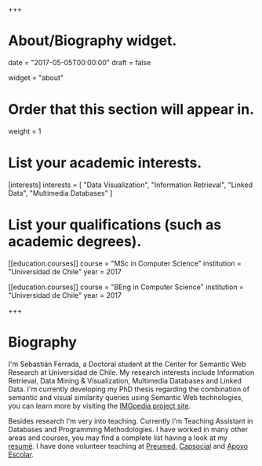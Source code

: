 +++
# About/Biography widget.

date = "2017-05-05T00:00:00"
draft = false

widget = "about"

# Order that this section will appear in.
weight = 1

# List your academic interests.
[interests]
  interests = [
	"Data Visualization",
    "Information Retrieval",
    "Linked Data",
    "Multimedia Databases"
  ]

# List your qualifications (such as academic degrees).

[[education.courses]]
  course = "MSc in Computer Science"
  institution = "Universidad de Chile"
  year = 2017

[[education.courses]]
  course = "BEng in Computer Science"
  institution = "Universidad de Chile"
  year = 2017
 
+++

# Biography

I'm Sebastián Ferrada, a Doctoral student at the Center for Semantic Web Research at Universidad de Chile. 
My research interests include Information Retrieval, Data Mining & Visualization, Multimedia Databases and Linked Data. 
I'm currently developing my PhD thesis regarding the combination of semantic and visual similarity queries using Semantic Web technologies, 
you can learn more by visiting the <a href="http://imgpedia.dcc.uchile.cl">IMGpedia project site</a>.

Besides research I'm very into teaching. 
Currently I'm Teaching Assistant in Databases and Programming Methodologies. 
I have worked in many other areas and courses, you may find a complete list having a look at my <a href="/pdf/cv.pdf">resumé</a>. 
I have done volunteer teaching at <a href="http://www.preumeduchile.cl/">Preumed</a>, 
<a href="https://sites.google.com/a/capsocial.cl/capsocial/">Capsocial</a> and 
<a href="http://escuela.ingenieria.uchile.cl/vida-estudiantil/127291/grupos-organizados">Apoyo Escolar</a>.

